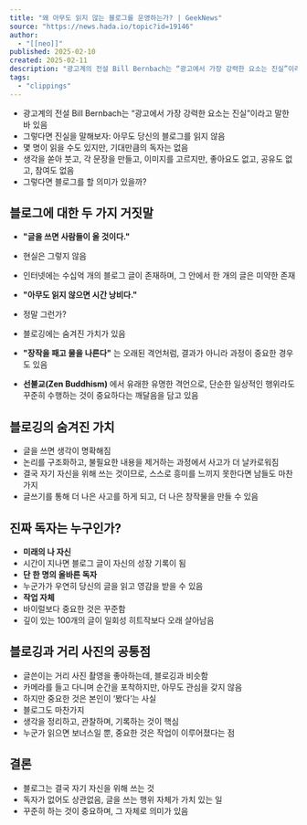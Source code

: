 ```yaml
---
title: "왜 아무도 읽지 않는 블로그를 운영하는가? | GeekNews"
source: "https://news.hada.io/topic?id=19146"
author:
  - "[[neo]]"
published: 2025-02-10
created: 2025-02-11
description: "광고계의 전설 Bill Bernbach는 “광고에서 가장 강력한 요소는 진실”이라고 말한 바 있음그렇다면 진실을 말해보자: 아무도 당신의 블로그를 읽지 않음몇 명이 읽을 수도 있지만, 기대만큼의 독자는 없음생각을 쏟아 붓고, 각 문장을 만들고, 이미지를 고르지만, 좋아요도 없고, 공유도 없고, 참여도 없음그렇다면 블로그를 할 의미가 있을까?블로그에 대한 두"
tags:
  - "clippings"
---
```

- 광고계의 전설 Bill Bernbach는 “광고에서 가장 강력한 요소는 진실”이라고 말한 바 있음
- 그렇다면 진실을 말해보자: 아무도 당신의 블로그를 읽지 않음
- 몇 명이 읽을 수도 있지만, 기대만큼의 독자는 없음
- 생각을 쏟아 붓고, 각 문장을 만들고, 이미지를 고르지만, 좋아요도 없고, 공유도 없고, 참여도 없음
- 그렇다면 블로그를 할 의미가 있을까?

## 블로그에 대한 두 가지 거짓말

- **"글을 쓰면 사람들이 올 것이다."**

- 현실은 그렇지 않음
- 인터넷에는 수십억 개의 블로그 글이 존재하며, 그 안에서 한 개의 글은 미약한 존재
- **"아무도 읽지 않으면 시간 낭비다."**

- 정말 그런가?
- 블로깅에는 숨겨진 가치가 있음
- **"장작을 패고 물을 나른다"** 는 오래된 격언처럼, 결과가 아니라 과정이 중요한 경우도 있음
- **선불교(Zen Buddhism)** 에서 유래한 유명한 격언으로, 단순한 일상적인 행위라도 꾸준히 수행하는 것이 중요하다는 깨달음을 담고 있음

## 블로깅의 숨겨진 가치

- 글을 쓰면 생각이 명확해짐
- 논리를 구조화하고, 불필요한 내용을 제거하는 과정에서 사고가 더 날카로워짐
- 결국 자기 자신을 위해 쓰는 것이므로, 스스로 흥미를 느끼지 못한다면 남들도 마찬가지
- 글쓰기를 통해 더 나은 사고를 하게 되고, 더 나은 창작물을 만들 수 있음

## 진짜 독자는 누구인가?

- **미래의 나 자신**
- 시간이 지나면 블로그 글이 자신의 성장 기록이 됨
- **단 한 명의 올바른 독자**
- 누군가가 우연히 당신의 글을 읽고 영감을 받을 수 있음
- **작업 자체**
- 바이럴보다 중요한 것은 꾸준함
- 깊이 있는 100개의 글이 일회성 히트작보다 오래 살아남음

## 블로깅과 거리 사진의 공통점

- 글쓴이는 거리 사진 촬영을 좋아하는데, 블로깅과 비슷함
- 카메라를 들고 다니며 순간을 포착하지만, 아무도 관심을 갖지 않음
- 하지만 중요한 것은 본인이 ‘봤다’는 사실
- 블로그도 마찬가지
- 생각을 정리하고, 관찰하며, 기록하는 것이 핵심
- 누군가 읽으면 보너스일 뿐, 중요한 것은 작업이 이루어졌다는 점

## 결론

- 블로그는 결국 자기 자신을 위해 쓰는 것
- 독자가 없어도 상관없음, 글을 쓰는 행위 자체가 가치 있는 일
- 꾸준히 하는 것이 중요하며, 그 자체로 의미가 있음